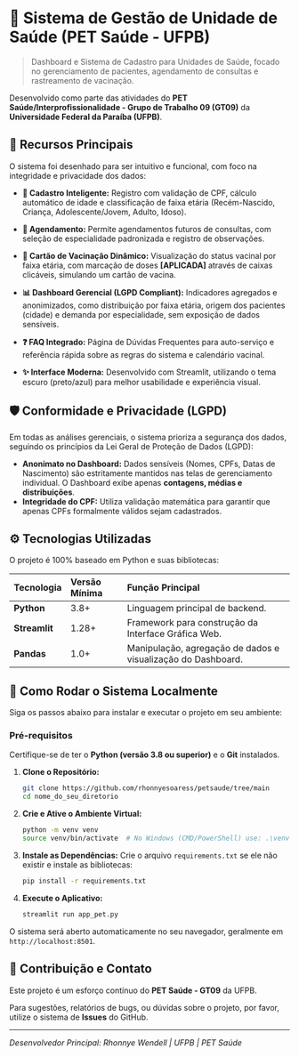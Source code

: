 # 🏥 Sistema de Gestão de Unidade de Saúde (PET Saúde - UFPB)

> Dashboard e Sistema de Cadastro para Unidades de Saúde, focado no gerenciamento de pacientes, agendamento de consultas e rastreamento de vacinação.

Desenvolvido como parte das atividades do **PET Saúde/Interprofissionalidade - Grupo de Trabalho 09 (GT09)** da **Universidade Federal da Paraíba (UFPB)**.

## 🌟 Recursos Principais

O sistema foi desenhado para ser intuitivo e funcional, com foco na integridade e privacidade dos dados:

* **👤 Cadastro Inteligente:** Registro com validação de CPF, cálculo automático de idade e classificação de faixa etária (Recém-Nascido, Criança, Adolescente/Jovem, Adulto, Idoso).

* **📝 Agendamento:** Permite agendamentos futuros de consultas, com seleção de especialidade padronizada e registro de observações.
 
* **💉 Cartão de Vacinação Dinâmico:** Visualização do status vacinal por faixa etária, com marcação de doses **[APLICADA]** através de caixas clicáveis, simulando um cartão de vacina.
 
* **📊 Dashboard Gerencial (LGPD Compliant):** Indicadores agregados e anonimizados, como distribuição por faixa etária, origem dos pacientes (cidade) e demanda por especialidade, sem exposição de dados sensíveis.
 
* **❓ FAQ Integrado:** Página de Dúvidas Frequentes para auto-serviço e referência rápida sobre as regras do sistema e calendário vacinal.
 
* **✨ Interface Moderna:** Desenvolvido com Streamlit, utilizando o tema escuro (preto/azul) para melhor usabilidade e experiência visual.

## 🛡️ Conformidade e Privacidade (LGPD)

Em todas as análises gerenciais, o sistema prioriza a segurança dos dados, seguindo os princípios da Lei Geral de Proteção de Dados (LGPD):

* **Anonimato no Dashboard:** Dados sensíveis (Nomes, CPFs, Datas de Nascimento) são estritamente mantidos nas telas de gerenciamento individual. O Dashboard exibe apenas **contagens, médias e distribuições**.
* **Integridade do CPF:** Utiliza validação matemática para garantir que apenas CPFs formalmente válidos sejam cadastrados.

## ⚙️ Tecnologias Utilizadas

O projeto é 100% baseado em Python e suas bibliotecas:

| Tecnologia | Versão Mínima | Função Principal |
| :--- | :--- | :--- |
| **Python** | 3.8+ | Linguagem principal de backend. |
| **Streamlit** | 1.28+ | Framework para construção da Interface Gráfica Web. |
| **Pandas** | 1.0+ | Manipulação, agregação de dados e visualização do Dashboard. |

## 🚀 Como Rodar o Sistema Localmente

Siga os passos abaixo para instalar e executar o projeto em seu ambiente:

### Pré-requisitos

Certifique-se de ter o **Python (versão 3.8 ou superior)** e o **Git** instalados.

1.  **Clone o Repositório:**
    ```bash
    git clone https://github.com/rhonnyesoaress/petsaude/tree/main
    cd nome_do_seu_diretorio
    ```

2.  **Crie e Ative o Ambiente Virtual:**
    ```bash
    python -m venv venv
    source venv/bin/activate  # No Windows (CMD/PowerShell) use: .\venv\Scripts\activate
    ```

3.  **Instale as Dependências:**
    Crie o arquivo `requirements.txt` se ele não existir e instale as bibliotecas:
    ```bash
    pip install -r requirements.txt
    ```


4.  **Execute o Aplicativo:**
    ```bash
    streamlit run app_pet.py
    ```

O sistema será aberto automaticamente no seu navegador, geralmente em `http://localhost:8501`.

## 🤝 Contribuição e Contato

Este projeto é um esforço contínuo do **PET Saúde - GT09** da UFPB.

Para sugestões, relatórios de bugs, ou dúvidas sobre o projeto, por favor, utilize o sistema de **Issues** do GitHub.

---
*Desenvolvedor Principal: Rhonnye Wendell | UFPB | PET Saúde*
